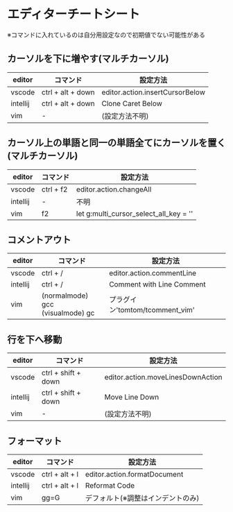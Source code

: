 # エディターチートシート

※コマンドに入れているのは自分用設定なので初期値でない可能性がある

## カーソルを下に増やす(マルチカーソル)

  | editor   | コマンド          | 設定方法                        |
  | -------- | ----------------- | ------------------------------- |
  | vscode   | ctrl + alt + down | editor.action.insertCursorBelow |
  | intellij | ctrl + alt + down | Clone Caret Below               |
  | vim      | -                 | (設定方法不明)                  |

## カーソル上の単語と同一の単語全てにカーソルを置く(マルチカーソル)

  | editor   | コマンド          | 設定方法                                        |
  | -------- | ----------------- | ----------------------------------------------- |
  | vscode   | ctrl + f2         | editor.action.changeAll                         |
  | intellij | -                 | 不明                                            |
  | vim      | f2                | let g:multi_cursor_select_all_key      = '<f2>' |

## コメントアウト

  | editor   | コマンド                              | 設定方法                        |
  | -------- | ------------------------------------- | ------------------------------- |
  | vscode   | ctrl + /                              | editor.action.commentLine       |
  | intellij | ctrl + /                              | Comment with Line Comment       |
  | vim      | (normalmode) gcc <br> (visualmode) gc | プラグイン'tomtom/tcomment_vim' |

## 行を下へ移動

  | editor   | コマンド            | 設定方法                          |
  | -------- | ------------------- | --------------------------------- |
  | vscode   | ctrl + shift + down | editor.action.moveLinesDownAction |
  | intellij | ctrl + shift + down | Move Line Down                    |
  | vim      | -                   | (設定方法不明)                    |

## フォーマット

  | editor   | コマンド            | 設定方法                          |
  | -------- | ------------------- | --------------------------------- |
  | vscode   | ctrl + alt + l      | editor.action.formatDocument      |
  | intellij | ctrl + alt + l      | Reformat Code                     |
  | vim      | gg=G                | デフォルト(※調整はインデントのみ) |

